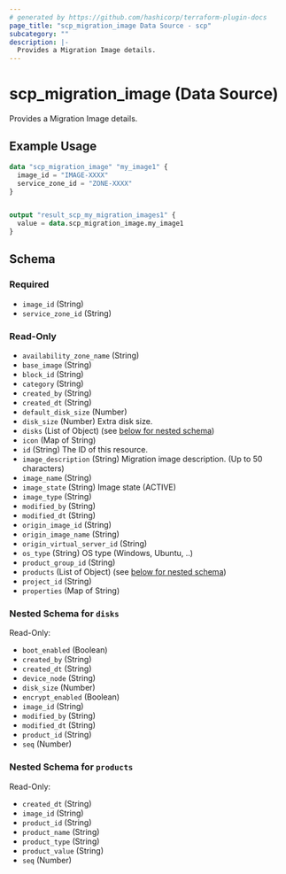 ```yaml
---
# generated by https://github.com/hashicorp/terraform-plugin-docs
page_title: "scp_migration_image Data Source - scp"
subcategory: ""
description: |-
  Provides a Migration Image details.
---
```


# scp_migration_image (Data Source)

Provides a Migration Image details.

## Example Usage

```terraform
data "scp_migration_image" "my_image1" {
  image_id = "IMAGE-XXXX"
  service_zone_id = "ZONE-XXXX"
}


output "result_scp_my_migration_images1" {
  value = data.scp_migration_image.my_image1
}
```

<!-- schema generated by tfplugindocs -->
## Schema

### Required

- `image_id` (String)
- `service_zone_id` (String)

### Read-Only

- `availability_zone_name` (String)
- `base_image` (String)
- `block_id` (String)
- `category` (String)
- `created_by` (String)
- `created_dt` (String)
- `default_disk_size` (Number)
- `disk_size` (Number) Extra disk size.
- `disks` (List of Object) (see [below for nested schema](#nestedatt--disks))
- `icon` (Map of String)
- `id` (String) The ID of this resource.
- `image_description` (String) Migration image description. (Up to 50 characters)
- `image_name` (String)
- `image_state` (String) Image state (ACTIVE)
- `image_type` (String)
- `modified_by` (String)
- `modified_dt` (String)
- `origin_image_id` (String)
- `origin_image_name` (String)
- `origin_virtual_server_id` (String)
- `os_type` (String) OS type (Windows, Ubuntu, ..)
- `product_group_id` (String)
- `products` (List of Object) (see [below for nested schema](#nestedatt--products))
- `project_id` (String)
- `properties` (Map of String)

<a id="nestedatt--disks"></a>
### Nested Schema for `disks`

Read-Only:

- `boot_enabled` (Boolean)
- `created_by` (String)
- `created_dt` (String)
- `device_node` (String)
- `disk_size` (Number)
- `encrypt_enabled` (Boolean)
- `image_id` (String)
- `modified_by` (String)
- `modified_dt` (String)
- `product_id` (String)
- `seq` (Number)


<a id="nestedatt--products"></a>
### Nested Schema for `products`

Read-Only:

- `created_dt` (String)
- `image_id` (String)
- `product_id` (String)
- `product_name` (String)
- `product_type` (String)
- `product_value` (String)
- `seq` (Number)


